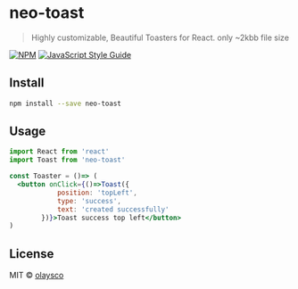 # neo-toast

> Highly customizable, Beautiful Toasters for React. only ~2kbb file size

[![NPM](https://img.shields.io/npm/v/neo-toast.svg)](https://www.npmjs.com/package/neo-toast) [![JavaScript Style Guide](https://img.shields.io/badge/code_style-standard-brightgreen.svg)](https://standardjs.com)

## Install

```bash
npm install --save neo-toast
```

## Usage

```jsx
import React from 'react'
import Toast from 'neo-toast'

const Toaster = ()=> (
  <button onClick={()=>Toast({
            position: 'topLeft',
            type: 'success',
            text: 'created successfully'
        })}>Toast success top left</button>
)

```

## License

MIT © [olaysco](https://github.com/olaysco)
